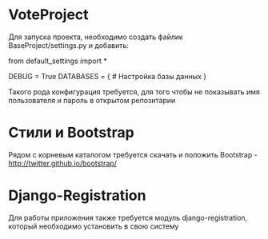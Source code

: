 VoteProject
===========
Для запуска проекта, необходимо создать файлик BaseProject/settings.py и добавить:

from default_settings import *

DEBUG = True
DATABASES = {
    # Настройка базы данных
    }

Такого рода конфигурация требуется, для того чтобы не показывать имя пользователя и пароль в открытом репозитарии


# Стили и Bootstrap

Рядом с корневым каталогом требуется скачать и положить Bootstrap - http://twitter.github.io/bootstrap/

# Django-Registration

Для работы приложения также требуется модуль django-registration, который необходимо установить в свою систему

